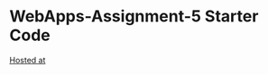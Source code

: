 # WebApps-Assignment-5 Starter Code
[Hosted at](https://44-563-web-apps-s23.github.io/44563-webapps-s23-assignment5-BhavyReddy17/plants.html)
